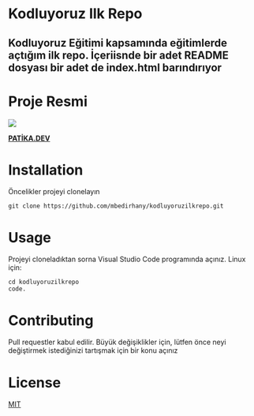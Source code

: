 # **Kodluyoruz Ilk Repo**
Kodluyoruz Eğitimi kapsamında eğitimlerde açtığım ilk repo. İçeriisnde bir adet README dosyası bir adet de index.html barındırıyor
-----------------------------
# **Proje Resmi**
![](https://imgyukle.com/f/2022/10/31/JksT0f.jpg)

 [**PATİKA.DEV**](www.patika.dev) 
# **Installation**
Öncelikler projeyi clonelayın
```
git clone https://github.com/mbedirhany/kodluyoruzilkrepo.git
```
# **Usage**
Projeyi cloneladıktan sorna Visual Studio Code programında açınız.
Linux için:
```
cd kodluyoruzilkrepo
code.
```
# **Contributing**
Pull requestler kabul edilir. Büyük değişiklikler için, lütfen önce neyi değiştirmek istediğinizi tartışmak için bir konu açınız
# **License**
[MIT](https://choosealicense.com/licenses/mit/)
